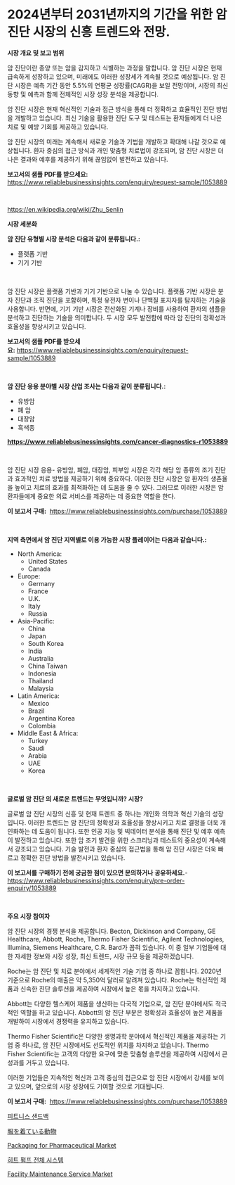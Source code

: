 <p><h1>2024년부터 2031년까지의 기간을 위한 암 진단 시장의 신흥 트렌드와 전망.</h1></p><p><strong>시장 개요 및 보고 범위</strong></p>
<p><p>암 진단이란 종양 또는 암을 감지하고 식별하는 과정을 말합니다. 암 진단 시장은 현재 급속하게 성장하고 있으며, 미래에도 이러한 성장세가 계속될 것으로 예상됩니다. 암 진단 시장은 예측 기간 동안 5.5%의 연평균 성장률(CAGR)을 보일 전망이며, 시장의 최신 동향 및 예측과 함께 전체적인 시장 성장 분석을 제공합니다.</p><p>암 진단 시장은 현재 혁신적인 기술과 접근 방식을 통해 더 정확하고 효율적인 진단 방법을 개발하고 있습니다. 최신 기술을 활용한 진단 도구 및 테스트는 환자들에게 더 나은 치료 및 예방 기회를 제공하고 있습니다.</p><p>암 진단 시장의 미래는 계속해서 새로운 기술과 기법을 개발하고 확대해 나갈 것으로 예상됩니다. 환자 중심의 접근 방식과 개인 맞춤형 치료법이 강조되며, 암 진단 시장은 더 나은 결과와 예후를 제공하기 위해 끊임없이 발전하고 있습니다.</p></p>
<p><strong>보고서의 샘플 PDF를 받으세요:</strong> <a href="https://www.reliablebusinessinsights.com/enquiry/request-sample/1053889">https://www.reliablebusinessinsights.com/enquiry/request-sample/1053889</a></p>
<p>&nbsp;</p>
<p><a href="https://en.wikipedia.org/wiki/Zhu_Senlin">https://en.wikipedia.org/wiki/Zhu_Senlin</a></p>
<p><strong>시장 세분화</strong></p>
<p><strong>암 진단 유형별 시장 분석은 다음과 같이 분류됩니다.:</strong></p>
<p><ul><li>플랫폼 기반</li><li>기기 기반</li></ul></p>
<p>&nbsp;</p>
<p><p>암 진단 시장은 플랫폼 기반과 기기 기반으로 나눌 수 있습니다. 플랫폼 기반 시장은 분자 진단과 조직 진단을 포함하며, 특정 유전자 변이나 단백질 표지자를 탐지하는 기술을 사용합니다. 반면에, 기기 기반 시장은 전산화된 기계나 장비를 사용하여 환자의 샘플을 분석하고 진단하는 기술을 의미합니다. 두 시장 모두 발전함에 따라 암 진단의 정확성과 효율성을 향상시키고 있습니다.</p></p>
<p><strong>보고서의 샘플 PDF를 받으세요:</strong>&nbsp;<a href="https://www.reliablebusinessinsights.com/enquiry/request-sample/1053889">https://www.reliablebusinessinsights.com/enquiry/request-sample/1053889</a></p>
<p>&nbsp;</p>
<p><strong> 암 진단 응용 분야별 시장 산업 조사는 다음과 같이 분류됩니다.:</strong></p>
<p><ul><li>유방암</li><li>폐 암</li><li>대장암</li><li>흑색종</li></ul></p>
<p><strong><a href="https://www.reliablebusinessinsights.com/cancer-diagnostics-r1053889">https://www.reliablebusinessinsights.com/cancer-diagnostics-r1053889</a></strong></p>
<p>&nbsp;</p>
<p><p>암 진단 시장 응용- 유방암, 폐암, 대장암, 피부암 시장은 각각 해당 암 종류의 조기 진단과 효과적인 치료 방법을 제공하기 위해 중요하다. 이러한 진단 시장은 암 환자의 생존율을 높이고 치료의 효과를 최적화하는 데 도움을 줄 수 있다. 그러므로 이러한 시장은 암 환자들에게 중요한 의료 서비스를 제공하는 데 중요한 역할을 한다.</p></p>
<p><strong>이 보고서 구매:</strong>&nbsp; <a href="https://www.reliablebusinessinsights.com/purchase/1053889">https://www.reliablebusinessinsights.com/purchase/1053889</a></p>
<p>&nbsp;</p>
<p><strong>지역 측면에서 암 진단 지역별로 이용 가능한 시장 플레이어는 다음과 같습니다.:</strong></p>
<p><ul>
    <li>
        North America:
        <ul>
            <li>United States</li>
            <li>Canada</li>
        </ul>
    </li>
    <li>
        Europe:
        <ul>
            <li>Germany</li>
            <li>France</li>
            <li>U.K.</li>
            <li>Italy</li>
            <li>Russia</li>
        </ul>
    </li>
    <li>
        Asia-Pacific:
        <ul>
            <li>China</li>
            <li>Japan</li>
            <li>South Korea</li>
            <li>India</li>
            <li>Australia</li>
            <li>China Taiwan</li>
            <li>Indonesia</li>
            <li>Thailand</li>
            <li>Malaysia</li>
        </ul>
    </li>
    <li>
        Latin America:
        <ul>
            <li>Mexico</li>
            <li>Brazil</li>
            <li>Argentina Korea</li>
            <li>Colombia</li>
        </ul>
    </li>
    <li>
        Middle East & Africa:
        <ul>
            <li>Turkey</li>
            <li>Saudi</li>
            <li>Arabia</li>
            <li>UAE</li>
            <li>Korea</li>
        </ul>
    </li>
    </ul></p>
<p>&nbsp;</p>
<p><strong>글로벌 암 진단 의 새로운 트렌드는 무엇입니까? 시장?</strong></p>
<p><p>글로벌 암 진단 시장의 신흥 및 현재 트렌드 중 하나는 개인화 의학과 혁신 기술의 성장입니다. 이러한 트렌드는 암 진단의 정확성과 효율성을 향상시키고 치료 결정을 더욱 개인화하는 데 도움이 됩니다. 또한 인공 지능 및 빅데이터 분석을 통해 진단 및 예후 예측이 발전하고 있습니다. 또한 암 조기 발견을 위한 스크리닝과 테스트의 중요성이 계속해서 강조되고 있습니다. 기술 발전과 환자 중심의 접근법을 통해 암 진단 시장은 더욱 빠르고 정확한 진단 방법을 발전시키고 있습니다.</p></p>
<p><strong>이 보고서를 구매하기 전에 궁금한 점이 있으면 문의하거나 공유하세요.</strong>- <a href="https://www.reliablebusinessinsights.com/enquiry/pre-order-enquiry/1053889">https://www.reliablebusinessinsights.com/enquiry/pre-order-enquiry/1053889</a></p>
<p>&nbsp;</p>
<p><strong>주요 시장 참여자</strong></p>
<p><p>암 진단 시장의 경쟁 분석을 제공합니다. Becton, Dickinson and Company, GE Healthcare, Abbott, Roche, Thermo Fisher Scientific, Agilent Technologies, Illumina, Siemens Healthcare, C.R. Bard가 꼽혀 있습니다. 이 중 일부 기업들에 대한 자세한 정보와 시장 성장, 최신 트렌드, 시장 규모 등을 제공하겠습니다.</p><p>Roche는 암 진단 및 치료 분야에서 세계적인 기술 기업 중 하나로 꼽힙니다. 2020년 기준으로 Roche의 매출은 약 5,350억 달러로 알려져 있습니다. Roche는 혁신적인 제품과 신속한 진단 솔루션을 제공하여 시장에서 높은 몫을 차지하고 있습니다.</p><p>Abbott는 다양한 헬스케어 제품을 생산하는 다국적 기업으로, 암 진단 분야에서도 적극적인 역할을 하고 있습니다. Abbott의 암 진단 부문은 정확성과 효율성이 높은 제품을 개발하여 시장에서 경쟁력을 유지하고 있습니다.</p><p>Thermo Fisher Scientific은 다양한 생명과학 분야에서 혁신적인 제품을 제공하는 기업 중 하나로, 암 진단 시장에서도 선도적인 위치를 차지하고 있습니다. Thermo Fisher Scientific는 고객의 다양한 요구에 맞춘 맞춤형 솔루션을 제공하여 시장에서 큰 성과를 거두고 있습니다.</p><p>이러한 기업들은 지속적인 혁신과 고객 중심의 접근으로 암 진단 시장에서 강세를 보이고 있으며, 앞으로의 시장 성장에도 기여할 것으로 기대됩니다.</p></p>
<p><strong>이 보고서 구매:</strong>&nbsp;&nbsp;<a href="https://www.reliablebusinessinsights.com/purchase/1053889">https://www.reliablebusinessinsights.com/purchase/1053889</a></p>
<p><p><a href="https://medium.com/@harrymoreno266/%ED%94%BC%ED%8A%B8%EB%8B%88%EC%8A%A4-%EC%83%8C%EB%93%9C%EB%B0%B1-%EC%82%B0%EC%97%85-%EB%B6%84%EC%84%9D-%EB%B3%B4%EA%B3%A0%EC%84%9C-%EC%8B%9C%EC%9E%A5-%EA%B7%9C%EB%AA%A8-%EC%A0%90%EC%9C%A0%EC%9C%A8-%EC%9D%91%EC%9A%A9-%EB%B6%84%EC%95%BC-%EC%A7%80%EC%97%AD-%EA%B2%BD%EC%9F%81-%EC%A0%84%EB%9E%B5%EB%B3%84-%EB%8F%99%ED%96%A5-2024-2031-5b249d4a53cf">피트니스 샌드백</a></p><p><a href="https://medium.com/@rockcod61/%E3%82%B0%E3%83%AD%E3%83%BC%E3%83%90%E3%83%AB%E3%81%AA%E5%8B%95%E7%89%A9%E3%81%AE%E6%9C%8D%E3%82%92%E7%9D%80%E3%81%A6%E3%81%84%E3%82%8B%E5%B8%82%E5%A0%B4%E8%A6%8F%E6%A8%A1%E3%81%A8%E5%B8%82%E5%A0%B4%E5%8B%95%E5%90%91%E5%88%86%E6%9E%90-%E5%9C%B0%E5%9F%9F%E5%88%A5%E3%81%AE%E8%A6%8B%E9%80%9A%E3%81%97%E3%82%84%E7%AB%B6%E4%BA%89%E6%88%A6%E7%95%A5-2024%E5%B9%B4%E3%81%8B%E3%82%892031%E5%B9%B4%E3%81%BE%E3%81%A7%E3%81%AE%E4%BA%88%E6%B8%AC-0400e6a703f2">服を着ている動物</a></p><p><a href="https://github.com/arionmp/Market-Research-Report-List-4/blob/main/packaging-for-pharmaceutical-market.md">Packaging for Pharmaceutical Market</a></p><p><a href="https://medium.com/@harrymoreno266/%ED%9E%88%ED%8A%B8-%ED%8E%8C%ED%94%84-%EC%99%84%EC%A0%84-%EC%8B%9C%EC%8A%A4%ED%85%9C-%EC%8B%9C%EC%9E%A5-%EA%B8%80%EB%A1%9C%EB%B2%8C-%EC%8B%9C%EC%9E%A5-%EB%8F%99%ED%96%A5-%EB%B0%8F-%ED%8C%90%EB%A7%A4-%EB%8F%99%ED%96%A5-2024%EB%85%84%EB%B6%80%ED%84%B0-2031%EB%85%84%EA%B9%8C%EC%A7%80-4b7fed022acb">히트 펌프 전체 시스템</a></p><p><a href="https://issuu.com/reportprime-2/docs/facility-maintenance-service-market-size-2030.pptx">Facility Maintenance Service Market</a></p></p>